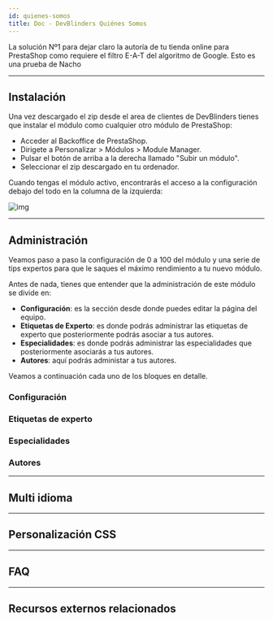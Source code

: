 ```yaml
---
id: quienes-somos
title: Doc - DevBlinders Quiénes Somos
---
```


La solución Nº1 para dejar claro la autoría de tu tienda online para PrestaShop como requiere el filtro E-A-T del algoritmo de Google.
Esto es una prueba de Nacho

---

## Instalación
Una vez descargado el zip desde el area de clientes de DevBlinders tienes que instalar el módulo como cualquier otro módulo de PrestaShop:

- Acceder al Backoffice de PrestaShop.
- Dirigete a Personalizar > Módulos > Module Manager.
- Pulsar el botón de arriba a la derecha llamado "Subir un módulo".
- Seleccionar el zip descargado en tu ordenador.

Cuando tengas el módulo activo, encontrarás el acceso a la configuración debajo del todo en la columna de la izquierda:

![img](https://devblinders.com/img/cms/documentaciones/quienes-somos/quienes-somos-acceso.jpg)

---

## Administración
Veamos paso a paso la configuración de 0 a 100 del módulo y una serie de tips expertos para que le saques el máximo rendimiento a tu nuevo módulo. 

Antes de nada, tienes que entender que la administración de este módulo se divide en: 

- **Configuración**: es la sección desde donde puedes editar la página del equipo. 
- **Etiquetas de Experto**: es donde podrás administrar las etiquetas de experto que posteriormente podrás asociar a tus autores. 
- **Especialidades**: es donde podrás administrar las especialidades que posteriormente asociarás a tus autores. 
- **Autores**: aquí podrás administar a tus autores.

Veamos a continuación cada uno de los bloques en detalle. 

### Configuración
### Etiquetas de experto
### Especialidades
### Autores

---

## Multi idioma

---

## Personalización CSS

---

## FAQ

---

## Recursos externos relacionados
